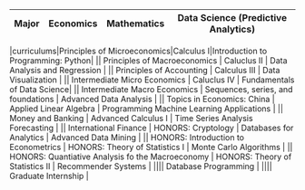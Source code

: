 |Major|Economics|Mathematics|Data Science (Predictive Analytics)|
|----|----|----|----|

|curriculums|Principles of Microeconomics|Calculus I|Introduction to Programming: Python|
|| Principles of Macroeconomics | Caluclus II | Data Analysis and Regression |
|| Principles of Accounting | Calculus III | Data Visualization |
|| Intermediate Micro Economics | Caluclus IV | Fundamentals of Data Science| 
|| Intermediate Macro Economics | Sequences, series, and foundations | Advanced Data Analysis |
|| Topics in Economics: China | Applied Linear Algebra | Programming Machine Learning Applications |
|| Money and Banking | Advanced Calculus I | Time Series Analysis Forecasting |
|| International Finance | HONORS: Cryptology | Databases for Analytics | Advanced Data Mining |
|| HONORS: Introduction to Econometrics | HONORS: Theory of Statistics I | Monte Carlo Algorithms |
|| HONORS: Quantiative Analysis fo the Macroeconomy | HONORS: Theory of Statistics II | Recommender Systems |
|||| Database Programming |
|||| Graduate Internship |
